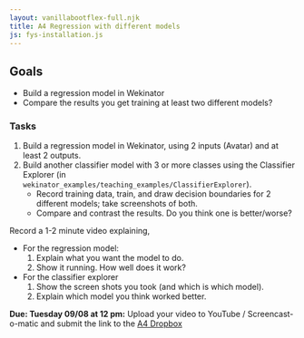 ```yaml
---
layout: vanillabootflex-full.njk
title: A4 Regression with different models
js: fys-installation.js
---
```


## Goals

- Build a regression model in Wekinator
- Compare the results you get training at least two different models?

### Tasks

1. Build a regression model in Wekinator, using 2 inputs (Avatar) and at least 2 outputs.
2. Build another classifier model with 3 or more classes using the Classifier Explorer (in `wekinator_examples/teaching_examples/ClassifierExplorer`).
    - Record training data, train, and draw decision boundaries for 2 different models; take screenshots of both.
    - Compare and contrast the results. Do you think one is better/worse?

Record a 1-2 minute video explaining,

- For the regression model:
    1. Explain what you want the model to do.
    2. Show it running. How well does it work?
- For the classifier explorer
    1. Show the screen shots you took (and which is which model).
    2. Explain which model you think worked better.


**Due: Tuesday 09/08 at 12 pm:** Upload your video to YouTube / Screencast-o-matic and submit the link to the [A4 Dropbox](https://d2l.mountunion.edu/d2l/le/content/35016/viewContent/400873/View?ou=35016)
